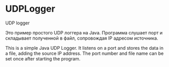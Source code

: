 # UDPLogger
UDP logger

Это пример простого UDP логгера на Java. Программа слушает порт и складывает полученной в файл, сопровождая IP адресом источника.

This is a simple Java UDP Logger. It listens on a port and stores the data in a file, adding the source IP address.
The port number and file name can be set once after starting the program.
